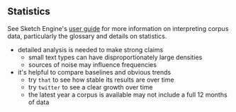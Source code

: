 ## Statistics

See Sketch Engine's [user guide](https://www.sketchengine.eu/guide/) for more information on interpreting corpus data, particularly the glossary and details on statistics.

- detailed analysis is needed to make strong claims
  - small text types can have disproportionately large densities
  - sources of noise may influence frequencies
- it's helpful to compare baselines and obvious trends
  - try `that` to see how stable its results are over time
  - try `twitter` to see a clear growth over time
  - the latest year a corpus is available may not include a full 12 months of data
